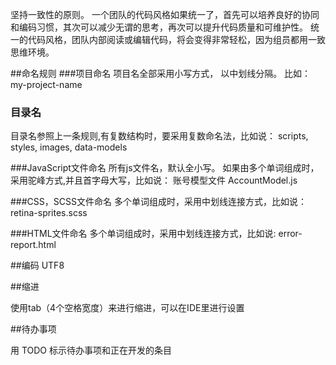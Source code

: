 


坚持一致性的原则。
一个团队的代码风格如果统一了，首先可以培养良好的协同和编码习惯，其次可以减少无谓的思考，再次可以提升代码质量和可维护性。
统一的代码风格，团队内部阅读或编辑代码，将会变得非常轻松，因为组员都用一致思维环境。


##命名规则
###项目命名
项目名全部采用小写方式， 以中划线分隔。 比如： my-project-name

### 目录名
目录名参照上一条规则,有复数结构时，要采用复数命名法，比如说： scripts, styles, images, data-models

###JavaScript文件命名
所有js文件名，默认全小写。
如果由多个单词组成时，采用驼峰方式,并且首字母大写，比如说： 账号模型文件 AccountModel.js

###CSS，SCSS文件命名
多个单词组成时，采用中划线连接方式，比如说：retina-sprites.scss

###HTML文件命名
多个单词组成时，采用中划线连接方式，比如说: error-report.html

##编码
UTF8

##缩进

使用tab（4个空格宽度）来进行缩进，可以在IDE里进行设置

##待办事项

用 TODO 标示待办事项和正在开发的条目
<!-- TODO: 图文混排 -->
